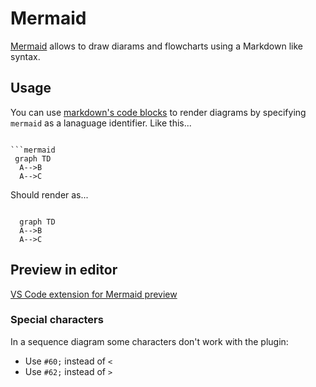 # Mermaid

[Mermaid](https://mermaidjs.github.io/) allows to draw diarams and flowcharts using a Markdown like syntax.

## Usage

You can use [markdown's code blocks](https://help.github.com/en/articles/creating-and-highlighting-code-blocks) to render diagrams by specifying `mermaid` as a lanaguage identifier. Like this...

```mermaidSyntax

```mermaid
 graph TD
  A-->B
  A-->C
``````

Should render as...

```mermaid

  graph TD
  A-->B
  A-->C

```

## Preview in editor

[VS Code extension for Mermaid preview](https://marketplace.visualstudio.com/items?itemName=vstirbu.vscode-mermaid-preview)

### Special characters
In a sequence diagram some characters don't work with the plugin:

- Use `#60;` instead of `<`
- Use `#62;` instead of `>`